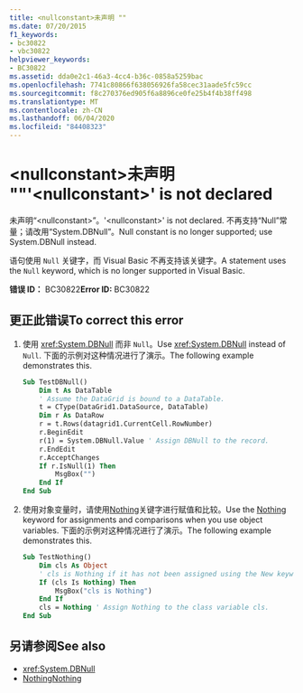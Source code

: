 ```yaml
---
title: <nullconstant>未声明 ""
ms.date: 07/20/2015
f1_keywords:
- bc30822
- vbc30822
helpviewer_keywords:
- BC30822
ms.assetid: dda0e2c1-46a3-4cc4-b36c-0858a5259bac
ms.openlocfilehash: 7741c80866f638056926fa58cec31aade5fc59cc
ms.sourcegitcommit: f8c270376ed905f6a8896ce0fe25b4f4b38ff498
ms.translationtype: MT
ms.contentlocale: zh-CN
ms.lasthandoff: 06/04/2020
ms.locfileid: "84408323"
---
```

# <a name="nullconstant-is-not-declared"></a><span data-ttu-id="5f1ef-102">\<nullconstant>未声明 ""</span><span class="sxs-lookup"><span data-stu-id="5f1ef-102">'\<nullconstant>' is not declared</span></span>
<span data-ttu-id="5f1ef-103">未声明“\<nullconstant>”。</span><span class="sxs-lookup"><span data-stu-id="5f1ef-103">'\<nullconstant>' is not declared.</span></span> <span data-ttu-id="5f1ef-104">不再支持“Null”常量；请改用“System.DBNull”。</span><span class="sxs-lookup"><span data-stu-id="5f1ef-104">Null constant is no longer supported; use System.DBNull instead.</span></span>  
  
 <span data-ttu-id="5f1ef-105">语句使用 `Null` 关键字，而 Visual Basic 不再支持该关键字。</span><span class="sxs-lookup"><span data-stu-id="5f1ef-105">A statement uses the `Null` keyword, which is no longer supported in Visual Basic.</span></span>  
  
 <span data-ttu-id="5f1ef-106">**错误 ID：** BC30822</span><span class="sxs-lookup"><span data-stu-id="5f1ef-106">**Error ID:** BC30822</span></span>  
  
## <a name="to-correct-this-error"></a><span data-ttu-id="5f1ef-107">更正此错误</span><span class="sxs-lookup"><span data-stu-id="5f1ef-107">To correct this error</span></span>  
  
1. <span data-ttu-id="5f1ef-108">使用 <xref:System.DBNull> 而非 `Null`。</span><span class="sxs-lookup"><span data-stu-id="5f1ef-108">Use <xref:System.DBNull> instead of `Null`.</span></span> <span data-ttu-id="5f1ef-109">下面的示例对这种情况进行了演示。</span><span class="sxs-lookup"><span data-stu-id="5f1ef-109">The following example demonstrates this.</span></span>  
  
    ```vb  
    Sub TestDBNull()  
        Dim t As DataTable  
        ' Assume the DataGrid is bound to a DataTable.  
        t = CType(DataGrid1.DataSource, DataTable)  
        Dim r As DataRow  
        r = t.Rows(datagrid1.CurrentCell.RowNumber)  
        r.BeginEdit  
        r(1) = System.DBNull.Value ' Assign DBNull to the record.  
        r.EndEdit  
        r.AcceptChanges  
        If r.IsNull(1) Then  
            MsgBox("")  
        End If  
    End Sub  
    ```  
  
2. <span data-ttu-id="5f1ef-110">使用对象变量时，请使用[Nothing](../language-reference/nothing.md)关键字进行赋值和比较。</span><span class="sxs-lookup"><span data-stu-id="5f1ef-110">Use the [Nothing](../language-reference/nothing.md) keyword for assignments and comparisons when you use object variables.</span></span> <span data-ttu-id="5f1ef-111">下面的示例对这种情况进行了演示。</span><span class="sxs-lookup"><span data-stu-id="5f1ef-111">The following example demonstrates this.</span></span>  
  
    ```vb  
    Sub TestNothing()  
        Dim cls As Object  
        ' cls is Nothing if it has not been assigned using the New keyword.  
        If (cls Is Nothing) Then  
            MsgBox("cls is Nothing")  
        End If  
        cls = Nothing ' Assign Nothing to the class variable cls.  
    End Sub  
    ```  
  
## <a name="see-also"></a><span data-ttu-id="5f1ef-112">另请参阅</span><span class="sxs-lookup"><span data-stu-id="5f1ef-112">See also</span></span>

- <xref:System.DBNull>
- [<span data-ttu-id="5f1ef-113">Nothing</span><span class="sxs-lookup"><span data-stu-id="5f1ef-113">Nothing</span></span>](../language-reference/nothing.md)
